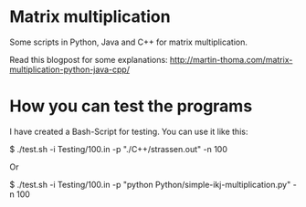 Matrix multiplication
=====================

Some scripts in Python, Java and C++ for matrix multiplication.

Read this blogpost for some explanations:
http://martin-thoma.com/matrix-multiplication-python-java-cpp/

How you can test the programs
=============================
I have created a Bash-Script for testing. You can use it like this:

$ ./test.sh -i Testing/100.in -p "./C++/strassen.out" -n 100

Or

$ ./test.sh -i Testing/100.in -p "python Python/simple-ikj-multiplication.py" -n 100
